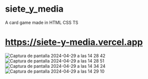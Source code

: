 # siete_y_media
A card game made in HTML CSS TS

# https://siete-y-media.vercel.app

![Captura de pantalla 2024-04-29 a las 14 28 42](https://github.com/Javilone/BootcampJS-entrega05/assets/97972589/376e461b-4551-4bda-85d8-b8b77aa9ecd5)
![Captura de pantalla 2024-04-29 a las 14 28 51](https://github.com/Javilone/BootcampJS-entrega05/assets/97972589/e92b70de-00a4-49b4-a69e-0492e4f98f98)
![Captura de pantalla 2024-04-29 a las 14 34 24](https://github.com/Javilone/BootcampJS-entrega05/assets/97972589/c4a7dc28-9933-4166-aae0-196a8666f5bd)
![Captura de pantalla 2024-04-29 a las 14 29 10](https://github.com/Javilone/BootcampJS-entrega05/assets/97972589/e3300490-afc2-40c1-bfc0-b3cebbd2865a)
